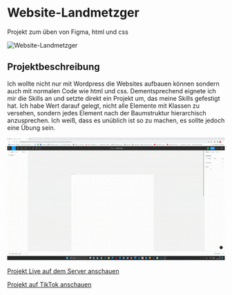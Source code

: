 # Website-Landmetzger
Projekt zum üben von Figma, html und css

![Website-Landmetzger](https://portfolio.gerdt-webdesign.de/img/Landmetzger-GrafikWebsite.jpg)

## Projektbeschreibung

Ich wollte nicht nur mit Wordpress die Websites aufbauen können sondern auch mit normalen Code wie html und css. Dementsprechend eignete ich mir die Skills an und setzte direkt ein Projekt um, das meine Skills gefestigt hat. Ich habe Wert darauf gelegt, nicht alle Elemente mit Klassen zu versehen, sondern jedes Element nach der Baumstruktur hierarchisch anzusprechen. Ich weiß, dass es unüblich ist so zu machen, es sollte jedoch eine Übung sein.

![Website-Landmetzger erstellt mit Figma](https://github.com/Alexxxanderr/Website-Landmetzger/blob/main/Metzger.gif)

[Projekt Live auf dem Server anschauen](http://landmetzger.gerdt-webdesign.de/)

[Projekt auf TikTok anschauen](https://www.tiktok.com/@gerdt_webdesign/video/7218315879019285766) 
